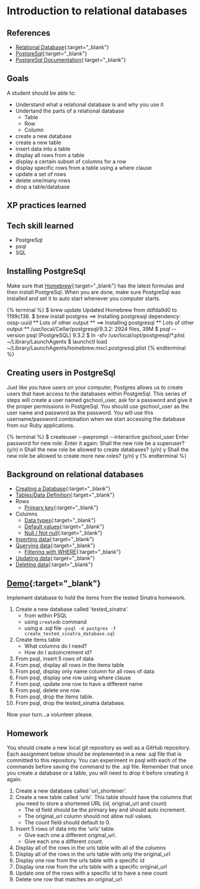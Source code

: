 # Introduction to relational databases

## References

* [Relational Database](http://en.wikipedia.org/wiki/Relational_database){:target="_blank"}
* [PostgreSql](http://www.postgresql.org/){:target="_blank"}
* [PostgreSql Documentation](http://www.postgresql.org/docs/9.3/static/index.html){:target="_blank"}

## Goals
A student should be able to:

* Understand what a relational database is and why you use it
* Undertand the parts of a relational database
    * Table
    * Row
    * Column
* create a new database
* create a new table
* insert data into a table
* display all rows from a table
* display a certain subset of columns for a row
* display specific rows from a table using a where clause
* update a set of rows
* delete one/many rows
* drop a table/database

## XP practices learned

## Tech skill learned

* PostgreSql
* psql
* SQL

## Installing PostgreSql

Make sure that [Homebrew](http://brew.sh/){:target="_blank"} has the latest formulas and then install PostgreSql.
When you are done, make sure PostgreSql was installed and set it to auto start whenever you computer starts.

{% terminal %}
$ brew update
Updated Homebrew from ddfda9d0 to 1199c138.
$ brew install postgres
==> Installing postgresql dependency: ossp-uuid
** Lots of other output **
==> Installing postgresql
** Lots of other output **
/usr/local/Cellar/postgresql/9.3.2: 2924 files, 39M
$ psql \--version
psql (PostgreSQL) 9.3.2
$ ln -sfv /usr/local/opt/postgresql/*.plist ~/Library/LaunchAgents
$ launchctl load ~/Library/LaunchAgents/homebrew.mxcl.postgresql.plist
{% endterminal %}

## Creating users in PostgreSql

Just like you have users on your computer, Postgres allows us to create users that have access to the databases within PostgreSql.
This series of steps will create a user named gschool_user, ask for a password and give it the proper permissions in PostgreSql. You should use gschool_user
as the user name and password as the password. You will use this username/password combination
when we start accessing the database from our Ruby applications.

{% terminal %}
$ createuser \--pwprompt \--interactive gschool_user
Enter password for new role:
Enter it again:
Shall the new role be a superuser? (y/n) n
Shall the new role be allowed to create databases? (y/n) y
Shall the new role be allowed to create more new roles? (y/n) y
{% endterminal %}

## Background on relational databases

* [Creating a Database](http://www.postgresql.org/docs/9.3/static/manage-ag-createdb.html){:target="_blank"}
* [Tables/Data Definition](http://www.postgresql.org/docs/9.3/static/ddl-basics.html){:target="_blank"}
* Rows
    * [Primary key](http://www.postgresql.org/docs/9.3/static/ddl-constraints.html#DDL-CONSTRAINTS-PRIMARY-KEYS){:target="_blank"}
* Columns
    * [Data types](http://www.postgresql.org/docs/9.3/static/datatype.html){:target="_blank"}
    * [Default values](http://www.postgresql.org/docs/9.3/static/ddl-default.html){:target="_blank"}
    * [Null / Not null](http://www.postgresql.org/docs/9.3/static/ddl-constraints.html#AEN2463){:target="_blank"}
* [Inserting data](http://www.postgresql.org/docs/9.3/static/dml-insert.html){:target="_blank"}
* [Querying data](http://www.postgresql.org/docs/9.3/static/queries-overview.html){:target="_blank"}
    * [Filtering with WHERE](http://www.postgresql.org/docs/9.3/static/queries-table-expressions.html#QUERIES-WHERE){:target="_blank"}
* [Updating data](http://www.postgresql.org/docs/9.3/static/dml-update.html){:target="_blank"}
* [Deleting data](http://www.postgresql.org/docs/9.3/static/dml-delete.html){:target="_blank"}

## [Demo](https://github.com/gSchool/intro_to_sql_demo){:target="_blank"}

Implement database to hold the items from the tested Sinatra homework.

1. Create a new database called 'tested_sinatra'.
    * from within PSQL
    * using `createdb` command
    * using a .sql file -`psql -d postgres -f create_tested_sinatra_database.sql`
1. Create items table
    * What columns do I need?
    * How do I autoincrement id?
1. From psql, insert 5 rows of data
1. From psql, display all rows in the items table
1. From psql, display only name column for all rows of data
1. From psql, display one row using where clause
1. From psql, update one row to have a different name
1. From psql, delete one row.
1. From psql, drop the items table.
1. From psql, drop the tested_sinatra database.

Now your turn...a volunteer please.

## Homework

You should create a new local git repository as well as a GitHub repository. Each
assignment below should be implemented in a new .sql file that is committed to
this repository. You can experiment in psql with each of the commands
before saving the command to the .sql file. Remember that once
you create a database or a table, you will need to drop it before
creating it again.

1. Create a new database called 'url_shortener'.
1. Create a new table called 'urls'. This table should have the columns that you need to store a shortened URL (id, original_url and count)
    * The id field should be the primary key and should auto increment.
    * The original_url column should not allow null values.
    * The count field should default to 0.
1. Insert 5 rows of data into the 'urls' table.
    * Give each one a different original_url.
    * Give each one a different count.
1. Display all of the rows in the urls table with all of the columns
1. Display all of the rows in the urls table with only the original_url
1. Display one row from the urls table with a specific id
1. Display one row from the urls table with a specific original_url
1. Update one of the rows with a specific id to have a new count
1. Delete one row that matches an original_url
